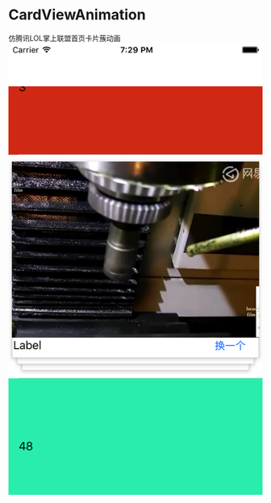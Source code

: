 # CardViewAnimation
仿腾讯LOL掌上联盟首页卡片蔟动画
![Image text](https://raw.githubusercontent.com/missljl/CardViewAnimation/master/xiaoguotu/Simulator%20Screen%20Shot%202017年8月28日%20下午7.29.45.png)
